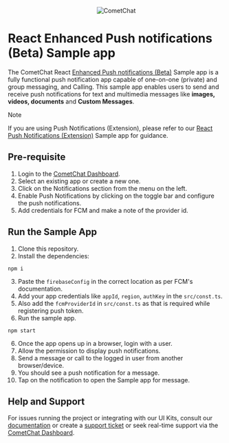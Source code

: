 <p align="center">
  <img alt="CometChat" src="https://assets.cometchat.io/website/images/logos/banner.png">
</p>

# React Enhanced Push notifications (Beta) Sample app

The CometChat React [Enhanced Push notifications (Beta)](https://www.cometchat.com/docs-beta/notifications/push-overview) Sample app is a fully functional push notification app capable of one-on-one (private) and group messaging, and Calling. This sample app enables users to send and receive push notifications for text and multimedia messages like **images, videos, documents** and **Custom Messages**.

> [!NOTE]
> If you are using Push Notifications (Extension), please refer to our [React Push Notifications (Extension)](https://github.com/cometchat/cometchat-push-notification-app-react/tree/v4-push-notifications-extension) Sample app for guidance.

## Pre-requisite

1. Login to the [CometChat Dashboard](https://app.cometchat.com/).
2. Select an existing app or create a new one.
3. Click on the Notifications section from the menu on the left.
4. Enable Push Notifications by clicking on the toggle bar and configure the push notifications.
5. Add credentials for FCM and make a note of the provider id.

## Run the Sample App

1. Clone this repository.
2. Install the dependencies:

```
npm i
```

3. Paste the `firebaseConfig` in the correct location as per FCM's documentation.
4. Add your app credentials like `appId`, `region`, `authKey` in the `src/const.ts`.
5. Also add the `fcmProviderId` in `src/const.ts` as that is required while registering push token.
6. Run the sample app.

```
npm start
```

6. Once the app opens up in a browser, login with a user.
7. Allow the permission to display push notifications.
8. Send a message or call to the logged in user from another browser/device.
9. You should see a push notification for a message.
10. Tap on the notification to open the Sample app for message.

## Help and Support

For issues running the project or integrating with our UI Kits, consult our [documentation](https://www.cometchat.com/docs-beta/notifications/push-overview) or create a [support ticket](https://help.cometchat.com/hc/en-us) or seek real-time support via the [CometChat Dashboard](https://app.cometchat.com/).
